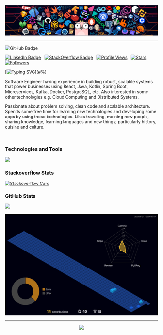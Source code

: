 <a href="#!"><img src='images/header_01.png' alt="header"></img></a>
<hr/>

[![GitHub Badge](https://img.shields.io/badge/GitHub-100000?style=flat&logo=github&logoColor=white)](https://github.com/yildizmy)&nbsp;&nbsp;
<!--- [![Gmail Badge](https://img.shields.io/badge/Gmail-D14836?style=flat&logo=gmail&logoColor=white)](mailto:#)&nbsp;&nbsp; -->
[![LinkedIn Badge](https://img.shields.io/badge/LinkedIn-0077B5?style=flat&logo=linkedin&logoColor=white)](https://linkedin.com/in/yildizmurat)&nbsp;&nbsp;
[![StackOverflow Badge](https://img.shields.io/stackexchange/stackoverflow/r/1604048?style=flat&logo=stackoverflow&color=orange&label=StackOverflow)](https://stackoverflow.com/users/1604048/murat-y%c4%b1ld%c4%b1z?tab=profile)&nbsp;&nbsp;
[![Profile Views](https://komarev.com/ghpvc/?username=yildizmy&style=flat&color=green&label=Profile+views)](#/)&nbsp;&nbsp;
[![Stars](https://custom-icon-badges.herokuapp.com/github/stars/yildizmy?color=55960c&labelColor=488207&style=social&logo=star&logoColor=black&label=Stars)](https://github.com/yildizmy?tab=repositories&sort=stargazers)&nbsp;&nbsp;
[![Followers](https://custom-icon-badges.herokuapp.com/github/followers/yildizmy?color=236ad3&labelColor=1155ba&style=social&logo=github&logoColor=black&label=Follow)](https://github.com/yildizmy?tab=followers)&nbsp;&nbsp;

[![Typing SVG](https://readme-typing-svg.herokuapp.com?font=comfortaa&size=25&duration=2000&color=EF8236&center=false&vCenter=true&height=40&lines=Hello+world!;¡Hola+mundo!;Hallo+wereld!;Hallo+welt!;Tere+maailm!;Merhaba+dünya!;Zdravo+svijete!;Привіт+світ!;Ciao+mondo!;नमस्ते+दुनिया!;Bonjour+monde!;Helló+világ!;Γειά+σου+κόσμε!;Hei+maailma!;こんにちは世界！;Witaj+świecie!;Hej+världen!)](#%)

Software Engineer having experience in building robust, scalable systems that power businesses using React, Java, Kotlin, Spring Boot, Microservices, Kafka, Docker, PostgreSQL, etc. Also interested in some other technologies e.g. Cloud Computing and Distributed Systems.

Passionate about problem solving, clean code and scalable architecture. Spends some free time for learning new technologies and developing some apps by using these technologies. Likes travelling, meeting new people, sharing knowledge, learning languages and new things; particularly history, cuisine and culture.

<br/>

### Technologies and Tools
<a href="#&"><img src="https://skillicons.dev/icons?i=java,kotlin,react,js,spring,hibernate,kafka,redis,git,github,gitlab,bitbucket,openshift,docker,jenkins,grafana,postgres,mysql,mongo,postman,gradle,maven,idea,vscode,&perline=12" /></a>
<br/>

### Stackoverflow Stats
[//]: # (<a href="https://www.stackoverflow.com/users/1604048/murat-yıldız" target="_blank" rel="noreferrer"><img src="https://raw.githubusercontent.com/danielcranney/readme-generator/main/public/icons/socials/stackoverflow.svg" width="64" height="64" /></a>&nbsp;&nbsp;&nbsp;[![StackOverflow]&#40;https://github-readme-stackoverflow.vercel.app/?userID=1604048&layout=compact&theme=dark&#41;]&#40;https://stackoverflow.com/users/1604048/murat-yıldız&#41;)
[![Stackoverflow Card](https://readme-components.vercel.app/api?component=stackoverflow&stackoverflowid=1604048&theme=dark)](https://www.stackoverflow.com/users/1604048/murat-yıldız)


### GitHub Stats
<a href="#?"><img height="auto" width="443px" src ="https://github-readme-stats.vercel.app/api?username=yildizmy&count_private=true&theme=slateorange&show_icons=true&hide_border=false&hide=&bg_color=2A2A2A&include_all_commits=true"></a>

[![GitHub Stats](./profile-3d-contrib/profile-night-view.svg)](#=)
<hr>

<p style="text-align:center">
  <a href="#*"><img src="https://capsule-render.vercel.app/api?type=waving&color=gradient&customColorList=2&height=110&&section=footer&animation=twinkling"/></a>
</p>
